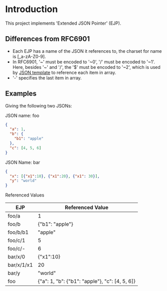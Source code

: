 # Introduction
This project implements 'Extended JSON Pointer' (EJP).

## Differences from RFC6901
- Each EJP has a name of the JSON it references to, the charset for name is [\_a-zA-Z0-9].
- In RFC6901, '\~' must be encoded to '\~0', '/' must be encoded to '\~1'. Here, besides '\~' and '/', the '$' must be encoded to '\~2', which is used by [JSON template](../template) to reference each item in array.
- '-' specifies the last item in array.

## Examples
Giving the following two JSONs:

JSON name: foo
```json
{
  "a": 1,
  "b": {
    "b1": "apple"
  },
  "c": [4, 5, 6]
}
```

JSON Name: bar
```json
{
  "x": [{"x1":10}, {"x1":20}, {"x1": 30}],
  "y": "world"
}
```

Referenced Values

| EJP        | Referenced Value                               |
|------------|------------------------------------------------|
| foo/a      | 1                                              |
| foo/b      | {"b1": "apple"}                                |
| foo/b/b1   | "apple"                                        |
| foo/c/1    | 5                                              |
| foo/c/-    | 6                                              |
| bar/x/0    | {"x1":10}                                      |
| bar/x/1/x1 | 20                                             |
| bar/y      | "world"                                        |
| foo        | {"a": 1, "b": {"b1": "apple"}, "c": [4, 5, 6]} |

